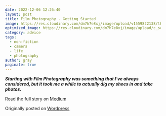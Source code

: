 ```yaml
---
date: 2022-12-06 12:26:40
layout: post
title: Film Photography - Getting Started
image: https://res.cloudinary.com/dm7h7e8xj/image/upload/v1559822138/theme9_v273a9.jpg
optimized_image: https://res.cloudinary.com/dm7h7e8xj/image/upload/c_scale,w_380/v1559822138/theme9_v273a9.jpg
category: advice
tags:
  - non-fiction
  - camera
  - life
  - photography
author: gray
paginate: true
---
```


***Starting with Film Photography was something that I've always considered, but it took me a while to actually dig my shoes in and take photos.***


Read the full story on [Medium](https://todorokis.medium.com/film-photography-getting-started-f6a4d45ba987)


Originally posted on [Wordpress](https://grayinfilm.com/2022/12/06/film-photography-getting-started/)
